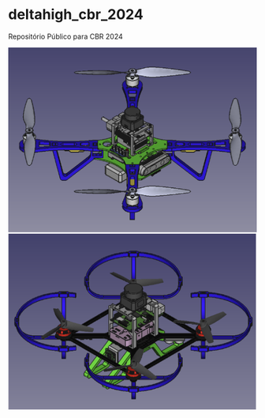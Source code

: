 # deltahigh_cbr_2024
Repositório Público para CBR 2024


![Drone Robô F450](./drone_quad_f450/F450-Montagem.png)
![Drone Robô F260](./drone_quad_f260/F260-Montagem.png)
